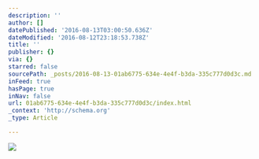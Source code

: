 ```yaml
---
description: ''
author: []
datePublished: '2016-08-13T03:00:50.636Z'
dateModified: '2016-08-12T23:18:53.738Z'
title: ''
publisher: {}
via: {}
starred: false
sourcePath: _posts/2016-08-13-01ab6775-634e-4e4f-b3da-335c777d0d3c.md
inFeed: true
hasPage: true
inNav: false
url: 01ab6775-634e-4e4f-b3da-335c777d0d3c/index.html
_context: 'http://schema.org'
_type: Article

---
```

![](https://the-grid-user-content.s3-us-west-2.amazonaws.com/20c50e70-a6c8-450a-b86a-4f35aeec7d35.jpg)